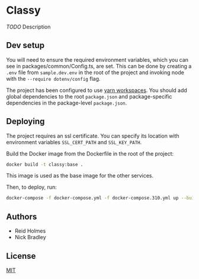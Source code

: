 # Classy

_TODO_ Description

## Dev setup
You will need to ensure the required environment variables, which you can see in packages/common/Config.ts, are set.
This can be done by creating a `.env` file from `sample.dev.env` in the root of the project and invoking node with the `--require dotenv/config` flag.

The project has been configured to use [yarn workspaces](https://yarnpkg.com/lang/en/docs/workspaces/#toc-how-to-use-it).
You should add global dependencies to the root `package.json` and package-specific dependencies in the package-level `package.json`.

## Deploying
The project requires an ssl certificate.
You can specify its location with environment variables `SSL_CERT_PATH` and `SSL_KEY_PATH`.

Build the Docker image from the Dockerfile in the root of the project:
```bash
docker build -t classy:base .
```
This image is used as the base image for the other services.

Then, to deploy, run:
```bash
docker-compose -f docker-compose.yml -f docker-compose.310.yml up --build -d
```

## Authors

- Reid Holmes
- Nick Bradley

## License

[MIT](LICENSE)
